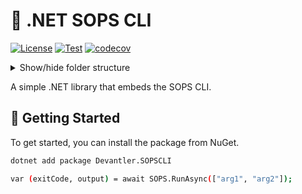 # 🔐 .NET SOPS CLI

[![License](https://img.shields.io/badge/License-Apache_2.0-blue.svg)](https://opensource.org/licenses/Apache-2.0)
[![Test](https://github.com/devantler-tech/dotnet-sops-cli/actions/workflows/test.yaml/badge.svg)](https://github.com/devantler-tech/dotnet-sops-cli/actions/workflows/test.yaml)
[![codecov](https://codecov.io/gh/devantler-tech/dotnet-sops-cli/graph/badge.svg?token=RhQPb4fE7z)](https://codecov.io/gh/devantler-tech/dotnet-sops-cli)

<details>
  <summary>Show/hide folder structure</summary>

<!-- readme-tree start -->
```
.
├── .github
│   └── workflows
├── scripts
├── src
│   └── Devantler.SOPSCLI
│       └── runtimes
│           ├── linux-arm64
│           │   └── native
│           ├── linux-x64
│           │   └── native
│           ├── osx-arm64
│           │   └── native
│           ├── osx-x64
│           │   └── native
│           └── win-x64
│               └── native
└── tests
    └── Devantler.SOPSCLI.Tests
        └── SOPSTests

20 directories
```
<!-- readme-tree end -->

</details>

A simple .NET library that embeds the SOPS CLI.

## 🚀 Getting Started

To get started, you can install the package from NuGet.

```bash
dotnet add package Devantler.SOPSCLI

var (exitCode, output) = await SOPS.RunAsync(["arg1", "arg2"]);
```

